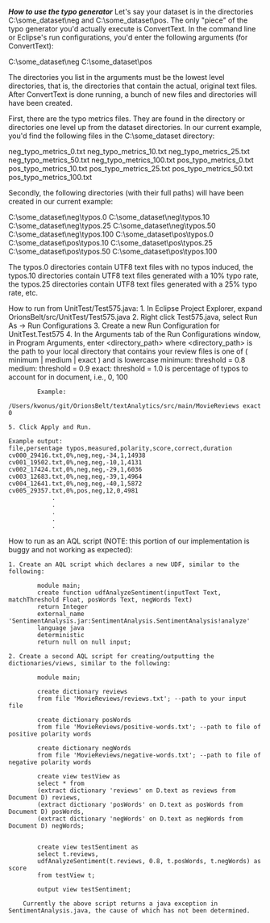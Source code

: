 ***How to use the typo generator***
Let's say your dataset is in the directories C:\some_dataset\neg and C:\some_dataset\pos. The only "piece" of the typo generator you'd actually execute is ConvertText. In the command line or Eclipse's run configurations, you'd enter the following arguments (for ConvertText):

C:\some_dataset\neg C:\some_dataset\pos

The directories you list in the arguments must be the lowest level directories, that is, the directories that contain the actual, original text files. After ConvertText is done running, a bunch of new files and directories will have been created.

First, there are the typo metrics files. They are found in the directory or directories one level up from the dataset directories. In our current example, you'd find the following files in the C:\some_dataset directory:

neg_typo_metrics_0.txt
neg_typo_metrics_10.txt
neg_typo_metrics_25.txt
neg_typo_metrics_50.txt
neg_typo_metrics_100.txt
pos_typo_metrics_0.txt
pos_typo_metrics_10.txt
pos_typo_metrics_25.txt
pos_typo_metrics_50.txt
pos_typo_metrics_100.txt

Secondly, the following directories (with their full paths) will have been created in our current example:

C:\some_dataset\neg\typos.0
C:\some_dataset\neg\typos.10
C:\some_dataset\neg\typos.25
C:\some_dataset\neg\typos.50
C:\some_dataset\neg\typos.100
C:\some_dataset\pos\typos.0
C:\some_dataset\pos\typos.10
C:\some_dataset\pos\typos.25
C:\some_dataset\pos\typos.50
C:\some_dataset\pos\typos.100

The typos.0 directories contain UTF8 text files with no typos induced, the typos.10 directories contain UTF8 text files generated with a 10% typo rate, the typos.25 directories contain UTF8 text files generated with a 25% typo rate, etc.

How to run from UnitTest/Test575.java:
	1. In Eclipse Project Explorer, expand OrionsBelt/src/UnitTest/Test575.java
	2. Right click Test575.java, select Run As -> Run Configurations
	3. Create a new Run Configuration for UnitTest.Test575
	4. In the Arguments tab of the Run Configurations window, in Program Arguments, enter <directory_path> <threshold> <grouping>
		where
			<directory_path> is the path to your local directory that contains your review files
			<threshold> is one of ( minimum | medium | exact ) and is lowercase
				minimum: threshold = 0.8
				medium: threshold = 0.9
				exact: threshold = 1.0
			<grouping> is percentage of typos to account for in document, i.e., 0, 100
			
			Example:
			/Users/kwonus/git/OrionsBelt/textAnalytics/src/main/MovieReviews exact 0
			
	5. Click Apply and Run.

	Example output:
	file,persentage typos,measured,polarity,score,correct,duration
	cv000_29416.txt,0%,neg,neg,-34,1,14938
	cv001_19502.txt,0%,neg,neg,-10,1,4131
	cv002_17424.txt,0%,neg,neg,-29,1,6036
	cv003_12683.txt,0%,neg,neg,-39,1,4964
	cv004_12641.txt,0%,neg,neg,-40,1,5872
	cv005_29357.txt,0%,pos,neg,12,0,4981
				.
				.
				.
				.
				.

How to run as an AQL script (NOTE: this portion of our implementation is buggy and not working as expected):

	1. Create an AQL script which declares a new UDF, similar to the following:
			
			module main; 
			create function udfAnalyzeSentiment(inputText Text, matchThreshold Float, posWords Text, negWords Text)
			return Integer
			external_name 'SentimentAnalysis.jar:SentimentAnalysis.SentimentAnalysis!analyze'
			language java
			deterministic
			return null on null input;
			
	2. Create a second AQL script for creating/outputting the dictionaries/views, similar to the following:
			
			module main; 

			create dictionary reviews
			from file 'MovieReviews/reviews.txt'; --path to your input file

			create dictionary posWords
			from file 'MovieReviews/positive-words.txt'; --path to file of positive polarity words

			create dictionary negWords
			from file 'MovieReviews/negative-words.txt'; --path to file of negative polarity words

			create view testView as
			select * from
			(extract dictionary 'reviews' on D.text as reviews from Document D) reviews,
			(extract dictionary 'posWords' on D.text as posWords from Document D) posWords,
			(extract dictionary 'negWords' on D.text as negWords from Document D) negWords;


			create view testSentiment as
			select t.reviews,
			udfAnalyzeSentiment(t.reviews, 0.8, t.posWords, t.negWords) as score
			from testView t;

			output view testSentiment;

		Currently the above script returns a java exception in SentimentAnalysis.java, the cause of which has not been determined.
				
				


		
